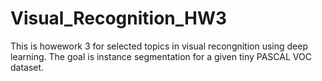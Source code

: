 # Visual_Recognition_HW3
This is howework 3 for selected topics in visual recongnition using deep learning. The goal is instance segmentation for a given tiny PASCAL VOC dataset.

